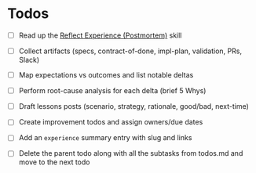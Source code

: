 # Todos

- [ ] Read up the [Reflect Experience (Postmortem)](./reflect-experience.md) skill
- [ ] Collect artifacts (specs, contract-of-done, impl-plan, validation, PRs, Slack)
- [ ] Map expectations vs outcomes and list notable deltas
- [ ] Perform root-cause analysis for each delta (brief 5 Whys)
- [ ] Draft lessons posts (scenario, strategy, rationale, good/bad, next-time)
- [ ] Create improvement todos and assign owners/due dates
- [ ] Add an `experience` summary entry with slug and links
- [ ] Delete the parent todo along with all the subtasks from todos.md and move to the next todo 


